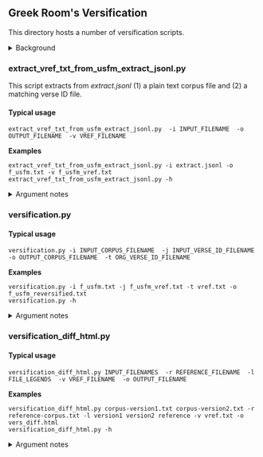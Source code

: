 ## Greek Room's Versification

This directory hosts a number of versification scripts.
<details>
<summary>Background</summary>

There are multiple schemas to identify Bible verses.
For example, *"The Lord is my shepherd, I shall not want."* is identified as **PSA 23:1** in many Bibles,
but as **PSA 23:2** in the *original* schema (which uses PSA 23:1 for the descriptive title *"A psalm of David."*).

These are the most common schemas:
* Original Hebrew/Greek ('org')
* English, mainly Protestant ('eng')
* Russian Synodal Canonical, mainly Russian Protestant ('rsc')
* Russian Orthodox ('rso')
* Vulgate, mainly Catholic ('vul')
* Septuagint, mainly Orthodox ('lxx')

In order to compare and align Bible verses across different translation, many tools normalize the versification to *original* ('org'),
including, for example, the [eBible Corpus](https://github.com/BibleNLP/ebible). This process is called **reversification**.

These versification tools support such reversification. They also provide back-versification.
</details>

### extract_vref_txt_from_usfm_extract_jsonl.py

This script extracts from *extract.jsonl* (1) a plain text corpus file and (2) a matching verse ID file.

#### Typical usage
```
extract_vref_txt_from_usfm_extract_jsonl.py  -i INPUT_FILENAME  -o OUTPUT_FILENAME  -v VREF_FILENAME
```

**Examples**
```
extract_vref_txt_from_usfm_extract_jsonl.py -i extract.jsonl -o f_usfm.txt -v f_usfm_vref.txt
extract_vref_txt_from_usfm_extract_jsonl.py -h
```

<details>
<summary>Argument notes</summary>

* *extract.jsonl* (input) is the file produced by script [usfm_check.py](https://github.com/BibleNLP/greek-room/edit/main/greekroom/greekroom/usfm/README.md)
* *f_usfm.txt* (output) is the Bible corpus in plain text, one verse per line.
* *f_usfm_vref.txt* (output) is a companion file of verse IDs, matching *f_usfm.txt* line by line.
</details>

### versification.py

#### Typical usage
```
versification.py -i INPUT_CORPUS_FILENAME  -j INPUT_VERSE_ID_FILENAME  -o OUTPUT_CORPUS_FILENAME  -t ORG_VERSE_ID_FILENAME
```

**Examples**
```
versification.py -i f_usfm.txt -j f_usfm_vref.txt -t vref.txt -o f_usfm_reversified.txt
versification.py -h
```

<details>
<summary>Argument notes</summary>

* *f_usfm.txt* (input) is the Bible corpus file produced by script *extract_vref_txt_from_usfm_extract_jsonl.py*
* *f_usfm_vref.txt* (input) is the verse ID file produced by script *extract_vref_txt_from_usfm_extract_jsonl.py*
* *vref.txt* (input) is the target verse ID order that the output file *f_usfm_reversified.txt* should be in (file available at [data/vref.txt](data/vref.txt))
* *f_usfm_reversified.txt* (output) is the reversified Bible corpus (typically following the 'org' schema) matching *vref.txt* line by line.
</details>


### versification_diff_html.py

#### Typical usage
```
versification_diff_html.py INPUT_FILENAMES  -r REFERENCE_FILENAME  -l FILE_LEGENDS  -v VREF_FILENAME  -o OUTPUT_FILENAME
```

**Examples**
```
versification_diff_html.py corpus-version1.txt corpus-version2.txt -r reference-corpus.txt -l version1 version2 reference -v vref.txt -o vers_diff.html
versification_diff_html.py -h
```

<details>
<summary>Argument notes</summary>

* *corpus-version1.txt* (input) is one version of a reversification.
* *corpus-version2.txt* (input) is another version of a reversification.
* *reference-corpus* (input) is a reference corpus.
* *version1, version2, reference* (input) are the *legends* (table head titles).
* *vref.txt* (input) is a file with the verse IDs, same number of lines as the corpus files.
* *vers_diff.html* (output) is the visualized difference between the 2 versification versions.
</details>

